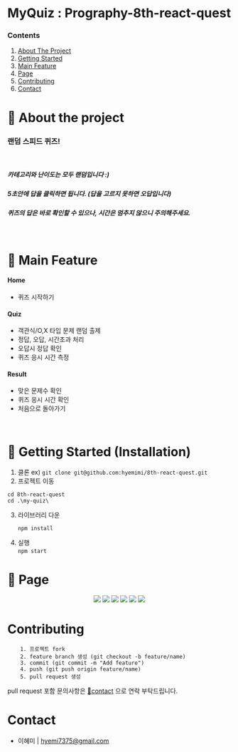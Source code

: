 # **MyQuiz : Prography-8th-react-quest**

### Contents

  <ol>
    <li><a href="#-about-the-project">About The Project</a></li>
    <li><a href="#-getting-started-installation">Getting Started</a></li>
    <li><a href="#-main-feature">Main Feature</a></li> 
    <li><a href="#-page">Page</a></li> 
    <li><a href="#contributing">Contributing</a></li>
  
   <li><a href="#contact">Contact</a></li>
  </ol>


# 💫 About the project


### 랜덤 스피드 퀴즈!
<br>

##### 카테고리와 난이도는 모두 랜덤입니다 :)
##### 5초안에 답을 클릭하면 됩니다. (답을 고르지 못하면 오답입니다)
##### 퀴즈의 답은 바로 확인할 수 있으나, 시간은 멈추지 않으니 주의해주세요.

<br>

# 💫 Main Feature
#### Home
+ 퀴즈 시작하기

#### Quiz
+ 객관식/O,X 타입 문제 랜덤 출제
+ 정답, 오답, 시간초과 처리
+ 오답시 정답 확인
+ 퀴즈 응시 시간 측정

#### Result
+ 맞은 문제수 확인
+ 퀴즈 응시 시간 확인
+ 처음으로 돌아가기

<br>

# 💫 Getting Started (Installation)

1. 클론
ex) ```git clone git@github.com:hyemimi/8th-react-quest.git```
2. 프로젝트 이동
  ```
  cd 8th-react-quest
  cd .\my-quiz\
  ```
3. 라이브러리 다운
   ```
   npm install
   ```
4. 실행<br>
   ```npm start```

# 💫 Page
<div align="center">
<img src="https://user-images.githubusercontent.com/103042868/216819227-07f45025-b5cd-4d68-b51a-0166311c2be3.png"/>
<img src="https://user-images.githubusercontent.com/103042868/216819492-c2614a36-0a3d-473d-8a61-d78d4a66e46d.png" />
<img src="https://user-images.githubusercontent.com/103042868/216819229-4c5615af-6ea4-4ce3-8f5e-85e0521190fd.png"/>
<img src="https://user-images.githubusercontent.com/103042868/216819224-e18e7cdd-8e48-4025-bb61-7064132e36aa.png"/>
<img src="https://user-images.githubusercontent.com/103042868/216819226-64febade-4bd0-4e9e-b5c8-e6c96fd3f32c.png"/>
<img src="https://user-images.githubusercontent.com/103042868/216819222-f452a0b5-c2c1-424f-a97d-dbf0993c20ea.png"/>
</div>


# Contributing

```
    1. 프로젝트 fork
    2. feature branch 생성 (git checkout -b feature/name)
    3. commit (git commit -m "Add feature")
    4. push (git push origin feature/name)
    5. pull request 생성

```
pull request 포함 문의사항은 [📧contact](#contact) 으로 연락 부탁드립니다.

# Contact
- 이혜미 | hyemi7375@gmail.com
